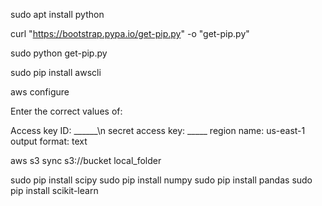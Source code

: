 sudo apt install python

curl "https://bootstrap.pypa.io/get-pip.py" -o "get-pip.py"

sudo python get-pip.py

sudo pip install awscli

aws configure

Enter the correct values of:

Access key ID: ______\n
secret access key: _____
region name: us-east-1
output format: text

aws s3 sync s3://bucket local_folder

sudo pip install scipy
sudo pip install numpy
sudo pip install pandas
sudo pip install scikit-learn
